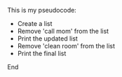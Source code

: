 This is my pseudocode:

* Create a list
* Remove 'call mom' from the list
* Print the updated list
* Remove 'clean room' from the list
* Print the final list

End

